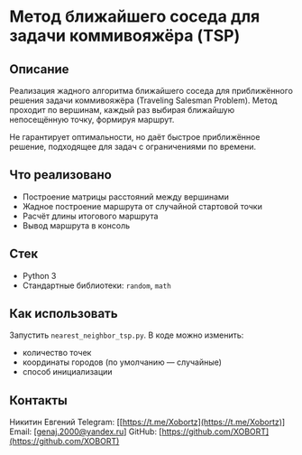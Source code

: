 # Метод ближайшего соседа для задачи коммивояжёра (TSP)

## Описание

Реализация жадного алгоритма ближайшего соседа для приближённого решения задачи коммивояжёра (Traveling Salesman Problem). Метод проходит по вершинам, каждый раз выбирая ближайшую непосещённую точку, формируя маршрут.

Не гарантирует оптимальности, но даёт быстрое приближённое решение, подходящее для задач с ограничениями по времени.

## Что реализовано

* Построение матрицы расстояний между вершинами
* Жадное построение маршрута от случайной стартовой точки
* Расчёт длины итогового маршрута
* Вывод маршрута в консоль

## Стек

* Python 3
* Стандартные библиотеки: `random`, `math`

## Как использовать

Запустить `nearest_neighbor_tsp.py`. В коде можно изменить:

* количество точек
* координаты городов (по умолчанию — случайные)
* способ инициализации

## Контакты

Никитин Евгений
Telegram: \[[https://t.me/Xobortz](https://t.me/Xobortz)]
Email: \[[genaj.2000@yandex.ru](mailto:genaj.2000@yandex.ru)]
GitHub: [https://github.com/XOBORT](https://github.com/XOBORT)
